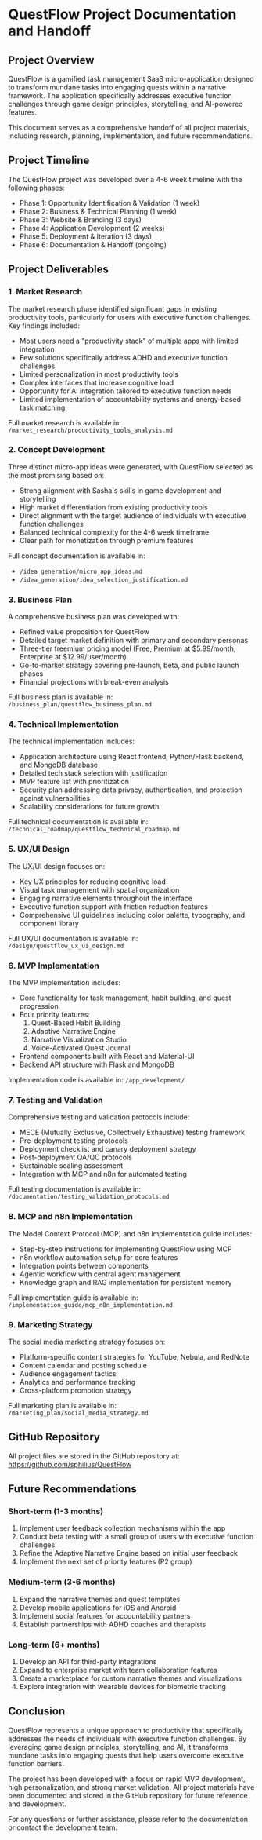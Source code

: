 # QuestFlow Project Documentation and Handoff

## Project Overview

QuestFlow is a gamified task management SaaS micro-application designed to transform mundane tasks into engaging quests within a narrative framework. The application specifically addresses executive function challenges through game design principles, storytelling, and AI-powered features.

This document serves as a comprehensive handoff of all project materials, including research, planning, implementation, and future recommendations.

## Project Timeline

The QuestFlow project was developed over a 4-6 week timeline with the following phases:
- Phase 1: Opportunity Identification & Validation (1 week)
- Phase 2: Business & Technical Planning (1 week)
- Phase 3: Website & Branding (3 days)
- Phase 4: Application Development (2 weeks)
- Phase 5: Deployment & Iteration (3 days)
- Phase 6: Documentation & Handoff (ongoing)

## Project Deliverables

### 1. Market Research

The market research phase identified significant gaps in existing productivity tools, particularly for users with executive function challenges. Key findings included:

- Most users need a "productivity stack" of multiple apps with limited integration
- Few solutions specifically address ADHD and executive function challenges
- Limited personalization in most productivity tools
- Complex interfaces that increase cognitive load
- Opportunity for AI integration tailored to executive function needs
- Limited implementation of accountability systems and energy-based task matching

Full market research is available in: `/market_research/productivity_tools_analysis.md`

### 2. Concept Development

Three distinct micro-app ideas were generated, with QuestFlow selected as the most promising based on:
- Strong alignment with Sasha's skills in game development and storytelling
- High market differentiation from existing productivity tools
- Direct alignment with the target audience of individuals with executive function challenges
- Balanced technical complexity for the 4-6 week timeframe
- Clear path for monetization through premium features

Full concept documentation is available in:
- `/idea_generation/micro_app_ideas.md`
- `/idea_generation/idea_selection_justification.md`

### 3. Business Plan

A comprehensive business plan was developed with:
- Refined value proposition for QuestFlow
- Detailed target market definition with primary and secondary personas
- Three-tier freemium pricing model (Free, Premium at $5.99/month, Enterprise at $12.99/user/month)
- Go-to-market strategy covering pre-launch, beta, and public launch phases
- Financial projections with break-even analysis

Full business plan is available in: `/business_plan/questflow_business_plan.md`

### 4. Technical Implementation

The technical implementation includes:
- Application architecture using React frontend, Python/Flask backend, and MongoDB database
- Detailed tech stack selection with justification
- MVP feature list with prioritization
- Security plan addressing data privacy, authentication, and protection against vulnerabilities
- Scalability considerations for future growth

Full technical documentation is available in: `/technical_roadmap/questflow_technical_roadmap.md`

### 5. UX/UI Design

The UX/UI design focuses on:
- Key UX principles for reducing cognitive load
- Visual task management with spatial organization
- Engaging narrative elements throughout the interface
- Executive function support with friction reduction features
- Comprehensive UI guidelines including color palette, typography, and component library

Full UX/UI documentation is available in: `/design/questflow_ux_ui_design.md`

### 6. MVP Implementation

The MVP implementation includes:
- Core functionality for task management, habit building, and quest progression
- Four priority features:
  1. Quest-Based Habit Building
  2. Adaptive Narrative Engine
  3. Narrative Visualization Studio
  4. Voice-Activated Quest Journal
- Frontend components built with React and Material-UI
- Backend API structure with Flask and MongoDB

Implementation code is available in: `/app_development/`

### 7. Testing and Validation

Comprehensive testing and validation protocols include:
- MECE (Mutually Exclusive, Collectively Exhaustive) testing framework
- Pre-deployment testing protocols
- Deployment checklist and canary deployment strategy
- Post-deployment QA/QC protocols
- Sustainable scaling assessment
- Integration with MCP and n8n for automated testing

Full testing documentation is available in: `/documentation/testing_validation_protocols.md`

### 8. MCP and n8n Implementation

The Model Context Protocol (MCP) and n8n implementation guide includes:
- Step-by-step instructions for implementing QuestFlow using MCP
- n8n workflow automation setup for core features
- Integration points between components
- Agentic workflow with central agent management
- Knowledge graph and RAG implementation for persistent memory

Full implementation guide is available in: `/implementation_guide/mcp_n8n_implementation.md`

### 9. Marketing Strategy

The social media marketing strategy focuses on:
- Platform-specific content strategies for YouTube, Nebula, and RedNote
- Content calendar and posting schedule
- Audience engagement tactics
- Analytics and performance tracking
- Cross-platform promotion strategy

Full marketing plan is available in: `/marketing_plan/social_media_strategy.md`

## GitHub Repository

All project files are stored in the GitHub repository at:
https://github.com/sphilius/QuestFlow

## Future Recommendations

### Short-term (1-3 months)
1. Implement user feedback collection mechanisms within the app
2. Conduct beta testing with a small group of users with executive function challenges
3. Refine the Adaptive Narrative Engine based on initial user feedback
4. Implement the next set of priority features (P2 group)

### Medium-term (3-6 months)
1. Expand the narrative themes and quest templates
2. Develop mobile applications for iOS and Android
3. Implement social features for accountability partners
4. Establish partnerships with ADHD coaches and therapists

### Long-term (6+ months)
1. Develop an API for third-party integrations
2. Expand to enterprise market with team collaboration features
3. Create a marketplace for custom narrative themes and visualizations
4. Explore integration with wearable devices for biometric tracking

## Conclusion

QuestFlow represents a unique approach to productivity that specifically addresses the needs of individuals with executive function challenges. By leveraging game design principles, storytelling, and AI, it transforms mundane tasks into engaging quests that help users overcome executive function barriers.

The project has been developed with a focus on rapid MVP development, high personalization, and strong market validation. All project materials have been documented and stored in the GitHub repository for future reference and development.

For any questions or further assistance, please refer to the documentation or contact the development team.
